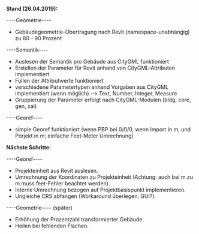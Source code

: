 **Stand (26.04.2019):**

----Geometrie----

- Gebäudegeometrie-Übertragung nach Revit (namespace-unabhängig) zu 80 - 90 Prozent

----Semantik----

- Auslesen der Semantik pro Gebäude aus CityGML funktioniert
- Erstellen der Parameter für Revit anhand von CityGML-Attributen implementiert
- Füllen der Attributwerte funktioniert
- verschiedene Parametertypen anhand Vorgaben aus CityGML implementiert (wenn möglich) --> Text, Number, Integer, Measure 
- Gruppierung der Parameter erfolgt nach CityGML-Modulen (bldg, core, gen, xal) 

----Georef----

- simple Georef funktioniert (wenn PBP bei 0/0/0, wenn Import in m, und Porjekt in m; einfache Feet-Meter Umrechnung) 


**Nächste Schritte:**

----Georef----
- Projekteinheit aus Revit auslesen.
- Umrechnung der Koordinaten zu Projekteinheit (Achtung: auch bei m zu m muss feet-Fehler beachtet werden).
- Interne Umrechnung bezogen auf Projektbasispunkt implementieren.
- Ungleiche CRS abfangen (Workaround überlegen, GUI?).

----Geometrie---- (später)
- Erhöhung der Prozentzahl transformierter Gebäude.
- Heilen bei fehlenden Flächen.